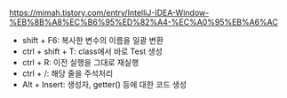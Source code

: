 https://mimah.tistory.com/entry/IntelliJ-IDEA-Window-%EB%8B%A8%EC%B6%95%ED%82%A4-%EC%A0%95%EB%A6%AC


* shift + F6: 복사한 변수의 이름을 일괄 변환
* ctrl + shift + T: class에서 바로 Test 생성
* ctrl + R: 이전 실행을 그대로 재실행
* ctrl + /: 해당 줄을 주석처리
* Alt + Insert: 생성자, getter() 등에 대한 코드 생성
